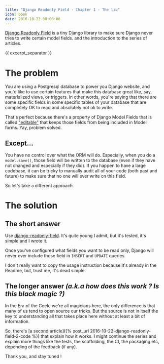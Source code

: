 ```yaml
---
title: "Django Readonly Field - Chapter 1 - The lib"
icon: book
date: 2016-10-22 00:00:00
---
```


[Django Readonly Field](https://github.com/novafloss/django-readonly-field) is a tiny Django library to make sure Django never tries to write certain model fields. and the introduction to the series of articles.

{{ excerpt_separator }}

# The problem

You are using a Postgresql database to power you Django website, and you'd like to use certain features that make this database great like, say, materialized views, or triggers. In other words, you're saying that there are some specific  fields in some specific tables of your database that are completely OK to read and absolutely not ok to write.

That's perfect because there's a property of Django Model Fields that is called ["editable"](https://docs.djangoproject.com/en/1.10/ref/models/fields/#editable) that keeps those fields from being included in Model forms. Yay, problem solved.

## Except...

You have no control over what the ORM will do. Especially, when you do a `model.save()`, those field will be written to the database (even if they have not changed and especially if they did). If you happen to have a large codebase, it can be tricky to manually audit all of your code (both past and future) to make sure that no one will ever write on this field.

So let's take a different approach.

# The solution

## The short answer

Use [django-readonly-field](https://github.com/novafloss/django-readonly-field). It's quite young I admit, but it's tested, it's simple and I wrote it.

Once you've configured what fields you want to be read only, Django will never ever include those field in `INSERT` and `UPDATE` queries.

I don't really want to copy the usage instruction because it's already in the Readme, but, trust me, it's dead simple.

## The longer answer _(a.k.a how does this work ? Is this black magic ?)_

In the Era of the Geek, we're all magicians here, the only difference is that many of us tend to open source our tricks. But the source is not in itself the key to understanding all that takes place here without at least a bit of information.

So, there's [a second article]({% post_url 2016-10-22-django-readonly-field-2-code %}) that explain how it works. I might continue the series and explain more things like the tests, the scaffolding, the CI, the packaging etc, depending of the feedback (if any).

Thank you, and stay tuned !
